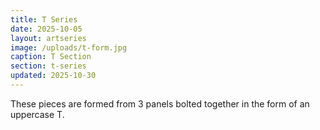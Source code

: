 ```yaml
---
title: T Series
date: 2025-10-05
layout: artseries
image: /uploads/t-form.jpg
caption: T Section
section: t-series
updated: 2025-10-30
---
```


These pieces are formed from 3 panels bolted together in the form of an uppercase T. 